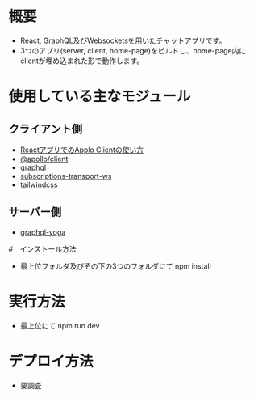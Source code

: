 # 概要
* React, GraphQL及びWebsocketsを用いたチャットアプリです。
* 3つのアプリ(server, client, home-page)をビルドし、home-page内にclientが埋め込まれた形で動作します。

# 使用している主なモジュール
## クライアント側
* [ReactアプリでのApplo Clientの使い方](https://www.apollographql.com/docs/react/get-started/)
* [@apollo/client](https://www.npmjs.com/package/@apollo/client)
* [graphql](https://www.npmjs.com/package/graphql)
* [subscriptions-transport-ws](https://www.npmjs.com/package/subscriptions-transport-ws)
* [tailwindcss](https://www.npmjs.com/package/tailwindcss)

## サーバー側
* [graphql-yoga](https://www.npmjs.com/package/graphql-yoga)

#　インストール方法
* 最上位フォルダ及びその下の3つのフォルダにて npm install

# 実行方法
* 最上位にて npm run dev

# デプロイ方法
* 要調査
